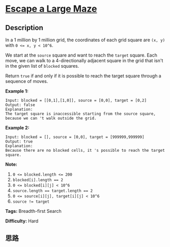 # [Escape a Large Maze][title]

## Description

In a 1 million by 1 million grid, the coordinates of each grid square are `(x,
y)` with `0 <= x, y < 10^6`.

We start at the `source` square and want to reach the `target` square.  Each
move, we can walk to a 4-directionally adjacent square in the grid that isn't
in the given list of `blocked` squares.

Return `true` if and only if it is possible to reach the target square through
a sequence of moves.



**Example 1:**
            Input: blocked = [[0,1],[1,0]], source = [0,0], target = [0,2]    Output: false    Explanation:    The target square is inaccessible starting from the source square, because we can 't walk outside the grid.    

**Example 2:**
            Input: blocked = [], source = [0,0], target = [999999,999999]    Output: true    Explanation:    Because there are no blocked cells, it 's possible to reach the target square.    



**Note:**

  1. `0 <= blocked.length <= 200`
  2. `blocked[i].length == 2`
  3. `0 <= blocked[i][j] < 10^6`
  4. `source.length == target.length == 2`
  5. `0 <= source[i][j], target[i][j] < 10^6`
  6. `source != target`


**Tags:** Breadth-first Search

**Difficulty:** Hard

## 思路

[title]: https://leetcode.com/problems/escape-a-large-maze
